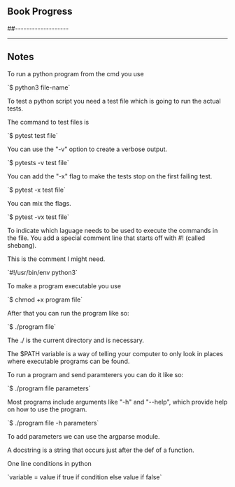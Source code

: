 ## Book Progress
##-------------------<br>
<hr></hr>

## Notes
<p>To run a python program from the cmd you use<br></p>
<p>`$ python3 file-name`</p>

<p>To test a python script you need a test file which is going to run the actual tests.</p>
<p>The command to test files is</p>
<p>`$ pytest test file`</p>

<p>You can use the "-v" option to create a verbose output.</p>
<p>`$ pytests -v test file`</p>

<p>You can add the "-x" flag to make the tests stop on the first failing test.</p>
<p>`$ pytest -x test file`</p>

<p>You can mix the flags.</p>
<p>`$ pytest -vx test file`</p>

<p>To indicate which laguage needs to be used to execute the commands in the file. You add a special comment line that starts off with #! (called shebang).</p>
<p>This is the comment I might need.</p>
<p>`#!/usr/bin/env python3`</p>

<p>To make a program executable you use</p>
<p>`$ chmod +x program file`</p>

<p>After that you can run the program like so:</p>
<p>`$ ./program file`</p>
<p>The ./ is the current directory and is necessary.</p>

<p>The $PATH variable is a way of telling your computer to only look in places where executable programs can be found.</p>

<p>To run a program and send paramterers you can do it like so:</p>
<p>`$ ./program file parameters`</p>

<p>Most programs include arguments like "-h" and "--help", which provide help on how to use the program.</p>
<p>`$ ./program file -h parameters`</p>

<p>To add parameters we can use the argparse module.</p>

<p>A docstring is a string that occurs just after the def of a function.</p>

<p>One line conditions in python</p>
<p>`variable = value if true if condition else value if false`</p>